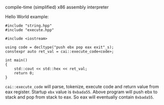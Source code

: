 compile-time (simplified) x86 assembly interpreter

Hello World example:

```
#include "string.hpp"
#include "execute.hpp"

#include <iostream>

using code = decltype("push ebx pop eax exit"_s);
constexpr auto ret_val = cai::execute_code<code>;

int main()
{
    std::cout << std::hex << ret_val;
    return 0;
}
```

`cai::execute_code` will parse, tokenize, execute code and return value from eax register.
Startup `ebx` value is `0xbada55`.
Above program will push ebx to stack and pop from stack to eax. So eax will eventually contain `0xbada55`.
